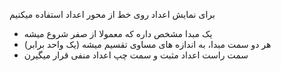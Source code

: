 برای نمایش اعداد روی خط از محور اعداد استفاده میکنیم

- یک مبدا مشخص داره که معمولا از صفر شروع میشه
- هر دو سمت مبدا، به اندازه های مساوی تقسیم میشه (یک واحد برابر)
- سمت راست اعداد مثبت و سمت چپ اعداد منفی قرار میگیرن
